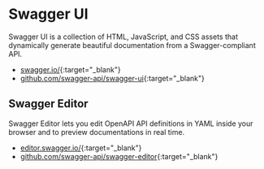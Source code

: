 # Swagger UI

Swagger UI is a collection of HTML, JavaScript, and CSS assets that dynamically generate beautiful documentation from a Swagger-compliant API.

- [swagger.io/](https://swagger.io/){:target="_blank"}
- [github.com/swagger-api/swagger-ui](https://github.com/swagger-api/swagger-ui){:target="_blank"}

## Swagger Editor

Swagger Editor lets you edit OpenAPI API definitions in YAML inside your browser and to preview documentations in real time.

- [editor.swagger.io/](https://editor.swagger.io/){:target="_blank"}
- [github.com/swagger-api/swagger-editor](https://github.com/swagger-api/swagger-editor){:target="_blank"}
